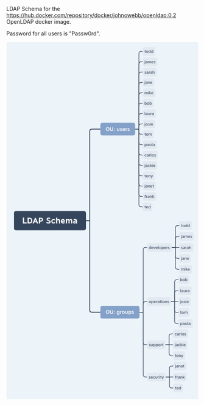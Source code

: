 
LDAP Schema for the https://hub.docker.com/repository/docker/johnowebb/openldap:0.2 OpenLDAP docker image.

Password for all users is "Passw0rd".

![LDAP_schema](images/LDAP_schema.png)